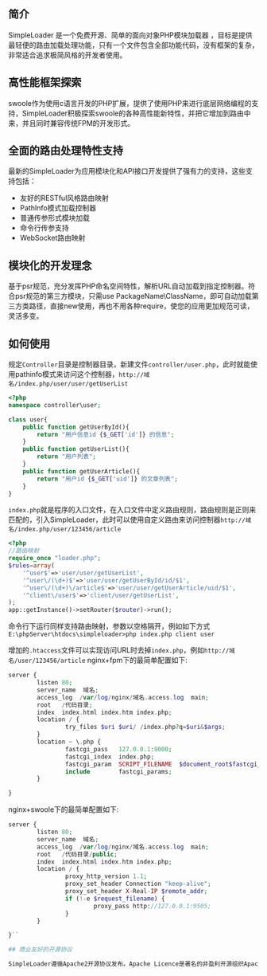 ﻿## 简介

SimpleLoader 是一个免费开源、简单的面向对象PHP模块加载器 ，目标是提供最轻便的路由加载处理功能，只有一个文件包含全部功能代码，没有框架的复杂，非常适合追求极简风格的开发者使用。

## 高性能框架探索

swoole作为使用c语言开发的PHP扩展，提供了使用PHP来进行底层网络编程的支持，SimpleLoader积极探索swoole的各种高性能新特性，并把它增加到路由中来，并且同时兼容传统FPM的开发形式。


## 全面的路由处理特性支持

最新的SimpleLoader为应用模块化和API接口开发提供了强有力的支持，这些支持包括：

*  友好的RESTful风格路由映射
*  PathInfo模式加载控制器
*  普通传参形式模块加载
*  命令行传参支持
*  WebSocket路由映射

## 模块化的开发理念

基于psr规范，充分发挥PHP命名空间特性，解析URL自动加载到指定控制器。符合psr规范的第三方模块，只需use PackageName\ClassName，即可自动加载第三方类路径，直接new使用，再也不用各种require，使您的应用更加规范可读，灵活多变。

## 如何使用

规定`Controller`目录是控制器目录，新建文件`controller/user.php`，此时就能使用pathinfo模式来访问这个控制器，`http://域名/index.php/user/user/getUserList`
```php
<?php
namespace controller\user;

class user{
	public function getUserById(){
		return "用户信息id {$_GET['id']} 的信息";
	}
	public function getUserList(){
		return "用户列表";
	}
	public function getUserArticle(){
		return "用户id {$_GET['uid']} 的文章列表";
	}
}
```


`index.php`就是程序的入口文件，在入口文件中定义路由规则，路由规则是正则来匹配的，引入SimpleLoader，此时可以使用自定义路由来访问控制器`http://域名/index.php/user/123456/article`
```php
<?php
//路由映射
require_once "loader.php";
$rules=array(
	'^user$'=>'user/user/getUserList',
	'^user\/(\d+)$'=>'user/user/getUserById/id/$1',
	'^user\/(\d+)\/article$'=>'user/user/getUserArticle/uid/$1',
	'^client\/user$'=>'client/user/getUserList',
);
app::getInstance()->setRouter($router)->run();
```


命令行下运行同样支持路由映射，参数以空格隔开，例如如下方式`E:\phpServer\htdocs\simpleloader>php index.php client user`

增加的`.htaccess`文件可以实现访问URL时去掉`index.php`，例如`http://域名/user/123456/article`
nginx+fpm下的最简单配置如下:
```php
server {
        listen 80; 
        server_name  域名;
        access_log  /var/log/nginx/域名.access.log  main;
        root   /代码目录;
        index  index.html index.htm index.php;
        location / { 
                try_files $uri $uri/ /index.php?q=$uri&$args;
        }   
        location ~ \.php {
                fastcgi_pass   127.0.0.1:9000;
                fastcgi_index  index.php;
                fastcgi_param  SCRIPT_FILENAME  $document_root$fastcgi_script_name;
                include        fastcgi_params;
        }   

}
```

nginx+swoole下的最简单配置如下:
```php
server {
        listen 80; 
        server_name  域名;
        access_log  /var/log/nginx/域名.access.log  main;
        root   /代码目录/public;
        index  index.html index.htm index.php;
        location / { 
                proxy_http_version 1.1;
                proxy_set_header Connection "keep-alive";
                proxy_set_header X-Real-IP $remote_addr;
                if (!-e $request_filename) {
                        proxy_pass http://127.0.0.1:9505;
                }
        }   

}``

## 商业友好的开源协议

SimpleLoader遵循Apache2开源协议发布。Apache Licence是著名的非盈利开源组织Apache采用的协议。该协议和BSD类似，鼓励代码共享和尊重原作者的著作权，同样允许代码修改，再作为开源或商业软件发布。
